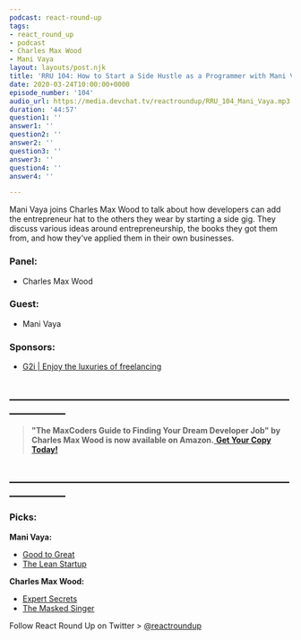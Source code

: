 ```yaml
---
podcast: react-round-up
tags:
- react_round_up
- podcast
- Charles Max Wood
- Mani Vaya
layout: layouts/post.njk
title: 'RRU 104: How to Start a Side Hustle as a Programmer with Mani Vaya'
date: 2020-03-24T10:00:00+0000
episode_number: '104'
audio_url: https://media.devchat.tv/reactroundup/RRU_104_Mani_Vaya.mp3
duration: '44:57'
question1: ''
answer1: ''
question2: ''
answer2: ''
question3: ''
answer3: ''
question4: ''
answer4: ''

---
```

Mani Vaya joins Charles Max Wood to talk about how developers can add the entrepreneur hat to the others they wear by starting a side gig. They discuss various ideas around entrepreneurship, the books they got them from, and how they've applied them in their own businesses.

### **Panel:**

* Charles Max Wood

### **Guest:**

* Mani Vaya

### **Sponsors:**

* [G2i | Enjoy the luxuries of freelancing](https://www.g2i.co/?utm_source=React_Roundup&utm_medium=Podcast&utm_campaign=DevChat)

## **____________________________________________________________**

> **"The MaxCoders Guide to Finding Your Dream Developer Job" by Charles Max Wood is now available on Amazon.**[ **Get Your Copy Today!**](https://www.amazon.com/gp/product/B081MBL5C9/ref=as_li_ss_tl?ie=UTF8&linkCode=sl1&tag=devchattv-20&linkId=9d61363241636e2546ef46abba198746&language=en_US)

## **____________________________________________________________**

### **Picks:**

**Mani Vaya:**

* [Good to Great](https://www.amazon.com/Good-Great-Some-Companies-Others/dp/0066620996)
* [The Lean Startup](https://www.amazon.com/Lean-Startup-Entrepreneurs-Continuous-Innovation/dp/0307887898)

**Charles Max Wood:**

* [Expert Secrets](https://www.amazon.com/Expert-Secrets-Underground-Playbook-Creating/dp/1683504585)
* [The Masked Singer](https://www.fox.com/the-masked-singer/)

Follow React Round Up on Twitter > [@reactroundup](https://twitter.com/reactroundup)